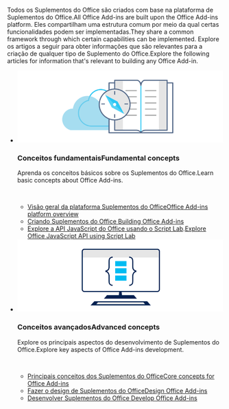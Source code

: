 <p><span data-ttu-id="8fadf-101">Todos os Suplementos do Office são criados com base na plataforma de Suplementos do Office.</span><span class="sxs-lookup"><span data-stu-id="8fadf-101">All Office Add-ins are built upon the Office Add-ins platform.</span></span> <span data-ttu-id="8fadf-102">Eles compartilham uma estrutura comum por meio da qual certas funcionalidades podem ser implementadas.</span><span class="sxs-lookup"><span data-stu-id="8fadf-102">They share a common framework through which certain capabilities can be implemented.</span></span> <span data-ttu-id="8fadf-103">Explore os artigos a seguir para obter informações que são relevantes para a criação de qualquer tipo de Suplemento do Office.</span><span class="sxs-lookup"><span data-stu-id="8fadf-103">Explore the following articles for information that's relevant to building any Office Add-in.</span></span></p>

<ul class="cardsK panelContent cols cols2">
    <li>
        <div class="cardSize">
            <div class="cardPadding">
                <div class="card">
                    <div class="cardImageOuter">
                        <div class="cardImage bgdAccent1">
                            <img src="../images/index-landing-page/developer-documentation.svg" alt="Office Add-ins concepts graphic" data-linktype="external" class="x-hidden-focus"/>
                        </div>
                    </div>
                    <div class="cardText">
                        <h3><span data-ttu-id="8fadf-104">Conceitos fundamentais</span><span class="sxs-lookup"><span data-stu-id="8fadf-104">Fundamental concepts</span></span></h3>
                        <p><span data-ttu-id="8fadf-105">Aprenda os conceitos básicos sobre os Suplementos do Office.</span><span class="sxs-lookup"><span data-stu-id="8fadf-105">Learn basic concepts about Office Add-ins.</span></span></p>
                        <br/>
                        <ul>
                            <li><span data-ttu-id="8fadf-106"><a href="../overview/office-add-ins.md">Visão geral da plataforma Suplementos do Office</a></span><span class="sxs-lookup"><span data-stu-id="8fadf-106"><a href="../overview/office-add-ins.md">Office Add-ins platform overview</a></span></span></li>
                            <li><span data-ttu-id="8fadf-107"><a href="../overview/office-add-ins-fundamentals.md">Criando Suplementos do Office </a></span><span class="sxs-lookup"><span data-stu-id="8fadf-107"><a href="../overview/office-add-ins-fundamentals.md">Building Office Add-ins</a></span></span></li>
                            <li><span data-ttu-id="8fadf-108"><a href="../overview/explore-with-script-lab.md">Explore a API JavaScript do Office usando o Script Lab</a>.</span><span class="sxs-lookup"><span data-stu-id="8fadf-108"><a href="../overview/explore-with-script-lab.md">Explore Office JavaScript API using Script Lab</a></span></span></li>
                        </ul>
                    </div>
                </div>
            </div>
        </div>
    </li>
    <li>
        <div class="cardSize">
            <div class="cardPadding">
                <div class="card">
                    <div class="cardImageOuter">
                        <div class="cardImage bgdAccent1">
                            <img src="../images/index-landing-page/monitor-with-code.svg" alt="Office Add-ins development graphic" data-linktype="external" class="x-hidden-focus"/>
                        </div>
                    </div>
                    <div class="cardText">
                        <h3><span data-ttu-id="8fadf-109">Conceitos avançados</span><span class="sxs-lookup"><span data-stu-id="8fadf-109">Advanced concepts</span></span></h3>
                        <p><span data-ttu-id="8fadf-110">Explore os principais aspectos do desenvolvimento de Suplementos do Office.</span><span class="sxs-lookup"><span data-stu-id="8fadf-110">Explore key aspects of Office Add-ins development.</span></span></p>
                        <br/>
                        <ul>
                            <li><span data-ttu-id="8fadf-111"><a href="../overview/core-concepts-office-add-ins.md">Principais conceitos dos Suplementos do Office</a></span><span class="sxs-lookup"><span data-stu-id="8fadf-111"><a href="../overview/core-concepts-office-add-ins.md">Core concepts for Office Add-ins</a></span></span></li>
                            <li><span data-ttu-id="8fadf-112"><a href="../design/add-in-design.md">Fazer o design de Suplementos do Office</a></span><span class="sxs-lookup"><span data-stu-id="8fadf-112"><a href="../design/add-in-design.md">Design Office Add-ins</a></span></span></li>
                            <li><span data-ttu-id="8fadf-113"><a href="../develop/develop-overview.md">Desenvolver Suplementos do Office </a></span><span class="sxs-lookup"><span data-stu-id="8fadf-113"><a href="../develop/develop-overview.md">Develop Office Add-ins</a></span></span></li>                            
                        </ul>
                    </div>
                </div>
            </div>
        </div>
    </li>
</ul>